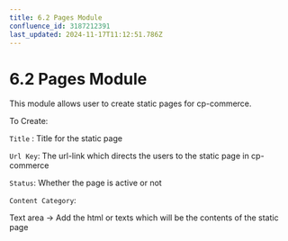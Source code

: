 ```yaml
---
title: 6.2 Pages Module
confluence_id: 3187212391
last_updated: 2024-11-17T11:12:51.786Z
---
```


# 6.2 Pages Module

This module allows user to create static pages for cp-commerce.

To Create:

`Title` : Title for the static page

`Url Key`: The url-link which directs the users to the static page in cp-commerce

`Status`: Whether the page is active or not

`Content Category`:

Text area &rarr; Add the html or texts which will be the contents of the static page
